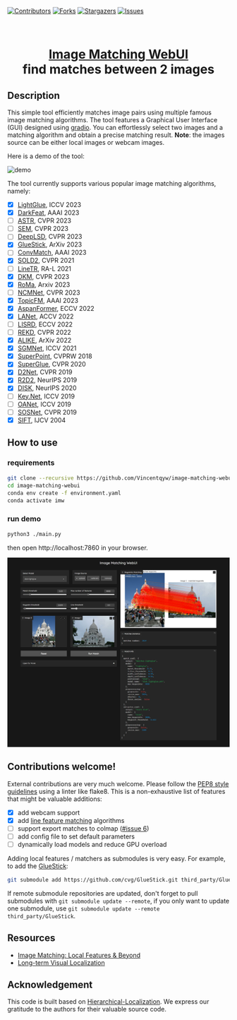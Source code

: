 [![Contributors][contributors-shield]][contributors-url]
[![Forks][forks-shield]][forks-url]
[![Stargazers][stars-shield]][stars-url]
[![Issues][issues-shield]][issues-url]

<p align="center">
  <h1 align="center"><br><ins>Image Matching WebUI</ins><br>find matches between 2 images</h1> 
</p>

## Description

This simple tool efficiently matches image pairs using multiple famous image matching algorithms. The tool features a Graphical User Interface (GUI) designed using [gradio](https://gradio.app/). You can effortlessly select two images and a matching algorithm and obtain a precise matching result.
**Note**: the images source can be either local images or webcam images.

Here is a demo of the tool:

![demo](assets/demo.gif)

The tool currently supports various popular image matching algorithms, namely:
- [x] [LightGlue](https://github.com/cvg/LightGlue), ICCV 2023
- [x] [DarkFeat](https://github.com/THU-LYJ-Lab/DarkFeat), AAAI 2023
- [ ] [ASTR](https://github.com/ASTR2023/ASTR), CVPR 2023
- [ ] [SEM](https://github.com/SEM2023/SEM), CVPR 2023
- [ ] [DeepLSD](https://github.com/cvg/DeepLSD), CVPR 2023
- [x] [GlueStick](https://github.com/cvg/GlueStick), ArXiv 2023
- [ ] [ConvMatch](https://github.com/SuhZhang/ConvMatch), AAAI 2023
- [x] [SOLD2](https://github.com/cvg/SOLD2), CVPR 2021
- [ ] [LineTR](https://github.com/yosungho/LineTR), RA-L 2021
- [x] [DKM](https://github.com/Parskatt/DKM), CVPR 2023
- [x] [RoMa](https://github.com/Vincentqyw/RoMa), Arxiv 2023
- [ ] [NCMNet](https://github.com/xinliu29/NCMNet), CVPR 2023
- [x] [TopicFM](https://github.com/Vincentqyw/TopicFM), AAAI 2023
- [x] [AspanFormer](https://github.com/Vincentqyw/ml-aspanformer), ECCV 2022
- [x] [LANet](https://github.com/wangch-g/lanet), ACCV 2022
- [ ] [LISRD](https://github.com/rpautrat/LISRD), ECCV 2022
- [ ] [REKD](https://github.com/bluedream1121/REKD), CVPR 2022
- [x] [ALIKE](https://github.com/Shiaoming/ALIKE), ArXiv 2022
- [x] [SGMNet](https://github.com/vdvchen/SGMNet), ICCV 2021
- [x] [SuperPoint](https://github.com/magicleap/SuperPointPretrainedNetwork), CVPRW 2018
- [x] [SuperGlue](https://github.com/magicleap/SuperGluePretrainedNetwork), CVPR 2020
- [x] [D2Net](https://github.com/Vincentqyw/d2-net), CVPR 2019
- [x] [R2D2](https://github.com/naver/r2d2), NeurIPS 2019
- [x] [DISK](https://github.com/cvlab-epfl/disk), NeurIPS 2020
- [ ] [Key.Net](https://github.com/axelBarroso/Key.Net), ICCV 2019
- [ ] [OANet](https://github.com/zjhthu/OANet), ICCV 2019
- [ ] [SOSNet](https://github.com/scape-research/SOSNet), CVPR 2019
- [x] [SIFT](https://docs.opencv.org/4.x/da/df5/tutorial_py_sift_intro.html), IJCV 2004

## How to use

### requirements
``` bash
git clone --recursive https://github.com/Vincentqyw/image-matching-webui.git
cd image-matching-webui
conda env create -f environment.yaml
conda activate imw
```
 
### run demo
``` bash
python3 ./main.py
```
then open http://localhost:7860 in your browser.

![](assets/gui.jpg)

## Contributions welcome!

External contributions are very much welcome. Please follow the [PEP8 style guidelines](https://www.python.org/dev/peps/pep-0008/) using a linter like flake8. This is a non-exhaustive list of features that might be valuable additions:

- [x] add webcam support
- [x] add [line feature matching](https://github.com/Vincentqyw/LineSegmentsDetection) algorithms
- [ ] support export matches to colmap ([#issue 6](https://github.com/Vincentqyw/image-matching-webui/issues/6))
- [ ] add config file to set default parameters
- [ ] dynamically load models and reduce GPU overload

Adding local features / matchers as submodules is very easy. For example, to add the [GlueStick](https://github.com/cvg/GlueStick): 

``` bash
git submodule add https://github.com/cvg/GlueStick.git third_party/GlueStick
```

If remote submodule repositories are updated, don't forget to pull submodules with `git submodule update --remote`, if you only want to update one submodule, use `git submodule update --remote third_party/GlueStick`.

## Resources
- [Image Matching: Local Features & Beyond](https://image-matching-workshop.github.io)
- [Long-term Visual Localization](https://www.visuallocalization.net)

## Acknowledgement

This code is built based on [Hierarchical-Localization](https://github.com/cvg/Hierarchical-Localization). We express our gratitude to the authors for their valuable source code.

[contributors-shield]: https://img.shields.io/github/contributors/Vincentqyw/image-matching-webui.svg?style=for-the-badge
[contributors-url]: https://github.com/Vincentqyw/image-matching-webui/graphs/contributors
[forks-shield]: https://img.shields.io/github/forks/Vincentqyw/image-matching-webui.svg?style=for-the-badge
[forks-url]: https://github.com/Vincentqyw/image-matching-webui/network/members
[stars-shield]: https://img.shields.io/github/stars/Vincentqyw/image-matching-webui.svg?style=for-the-badge
[stars-url]: https://github.com/Vincentqyw/image-matching-webui/stargazers
[issues-shield]: https://img.shields.io/github/issues/Vincentqyw/image-matching-webui.svg?style=for-the-badge
[issues-url]: https://github.com/Vincentqyw/image-matching-webui/issues
